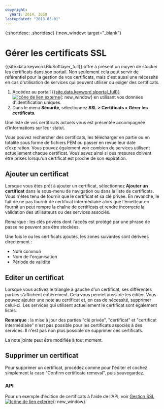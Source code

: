 ```yaml
---
copyright:
  years: 2014, 2018
lastupdated: "2018-03-01"
---
```


{:shortdesc: .shortdesc}
{:new_window: target="_blank"}

# Gérer les certificats SSL

{{site.data.keyword.BluSoftlayer_full}} offre à présent un moyen de stocker
les certificats dans son portail. Non seulement cela peut servir de référentiel pour la gestion de vos certificats, mais c'est aussi une nécessité en cas
d'utilisation de services qui peuvent utiliser ou exiger des certificats.

1. Accédez au portail [{{site.data.keyword.slportal_full}} ![Icône de lien externe](../../icons/launch-glyph.svg "Icône de lien externe")](https://control.softlayer.com/){: new_window} en utilisant vos données d'identification uniques.
2. Dans le menu **Sécurité**, sélectionnez **SSL > Certificats > Gérer les certificats**.

Une liste de vos certificats actuels vous est présentée accompagnée d'informations sur leur statut.

Vous pouvez rechercher des certificats, les télécharger en partie ou en totalité sous forme de fichiers PEM ou passer en revue leur date d'expiration. Vous pouvez également voir combien de services utilisent actuellement chaque certificat. Vous savez ainsi si des mesures doivent être prises lorsqu'un certificat est proche de son expiration.

## Ajouter un certificat

Lorsque vous êtes prêt à ajouter un certificat, sélectionnez **Ajouter un certificat** dans le sous-menu de navigation ou dans la liste de certificats. Vous n'êtes tenu de fournir que le certificat et sa clé privée. En revanche, le fait de ne pas fournir de certificat intermédiaire alors que l'émetteur en fournit un peut rompre la chaîne de certificats et rendre incorrecte la validation des utilisateurs ou des services associés.

Remarque : les clés privées dont l'accès est protégé par une phrase de passe ne peuvent pas être stockées.

Une fois le ou les certificats ajoutés, les zones suivantes sont dérivées directement :

* Nom commun
* Nom de l'organisation
* Période de validité

## Editer un certificat

Lorsque vous activez le triangle à gauche d'un certificat, ses différentes parties s'affichent entièrement. Cela vous permet aussi de les éditer. Vous pouvez ajouter une note au certificat et, en cas de nécessité, supprimer celui-ci. Les services qui utilisent actuellement le certificat sont également listés.

**Remarque** : la mise à jour des parties "clé privée", "certificat" et "certificat intermédiaire" n'est pas possible pour les certificats associés à des services.  Il n'est pas non plus possible de supprimer ces certificats.

La note jointe peut être modifiée à tout moment.

## Supprimer un certificat

Pour supprimer un certificat, procédez comme pour l'éditer et cochez simplement la case "Confirm certificate removal", puis sauvegardez.

### API

Pour un exemple d'édition de certificats à l'aide de l'API, voir [Gestion SSL![Icône de lien externe](../../icons/launch-glyph.svg "Icône de lien externe")](http://sldn.softlayer.com/article/ssl-management){: new_window}. 
